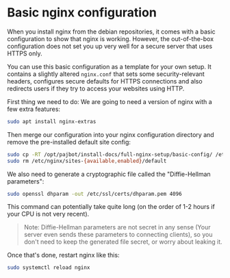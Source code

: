 # Basic nginx configuration

When you install nginx from the debian repositories, it comes with a basic configuration to show that nginx is working. However, the out-of-the-box configuration does not set you up very well for a secure server that uses HTTPS only.

You can use this basic configuration as a template for your own setup. It contains a slightly altered `nginx.conf` that sets some security-relevant headers, configures secure defaults for HTTPS connections and also redirects users if they try to access your websites using HTTP.

First thing we need to do: We are going to need a version of nginx with a few extra features:

```bash
sudo apt install nginx-extras
```

Then merge our configuration into your nginx configuration directory and remove the pre-installed default site config:

```bash
sudo cp -RT /opt/pajbot/install-docs/full-nginx-setup/basic-config/ /etc/nginx/
sudo rm /etc/nginx/sites-{available,enabled}/default
```

We also need to generate a cryptographic file called the "Diffie-Hellman parameters":

```bash
sudo openssl dhparam -out /etc/ssl/certs/dhparam.pem 4096
```

This command can potentially take quite long (on the order of 1-2 hours if your CPU is not very recent).

> Note: Diffie-Hellman parameters are not secret in any sense (Your server even sends these parameters to connecting clients), so you don't need to keep the generated file secret, or worry about leaking it.

Once that's done, restart nginx like this:

```bash
sudo systemctl reload nginx
```
